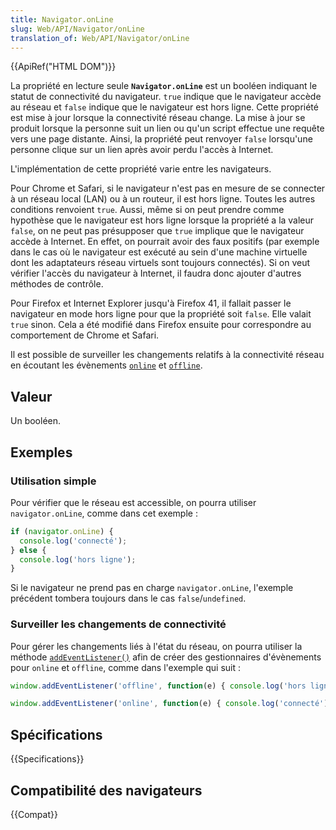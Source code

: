 ```yaml
---
title: Navigator.onLine
slug: Web/API/Navigator/onLine
translation_of: Web/API/Navigator/onLine
---
```


{{ApiRef("HTML DOM")}}

La propriété en lecture seule **`Navigator.onLine`** est un booléen indiquant le statut de connectivité du navigateur. `true` indique que le navigateur accède au réseau et `false` indique que le navigateur est hors ligne. Cette propriété est mise à jour lorsque la connectivité réseau change. La mise à jour se produit lorsque la personne suit un lien ou qu'un script effectue une requête vers une page distante. Ainsi, la propriété peut renvoyer `false` lorsqu'une personne clique sur un lien après avoir perdu l'accès à Internet.

L'implémentation de cette propriété varie entre les navigateurs.

Pour Chrome et Safari, si le navigateur n'est pas en mesure de se connecter à un réseau local (LAN) ou à un routeur, il est hors ligne. Toutes les autres conditions renvoient `true`. Aussi, même si on peut prendre comme hypothèse que le navigateur est hors ligne lorsque la propriété a la valeur `false`, on ne peut pas présupposer que `true` implique que le navigateur accède à Internet. En effet, on pourrait avoir des faux positifs (par exemple dans le cas où le navigateur est exécuté au sein d'une machine virtuelle dont les adaptateurs réseau virtuels sont toujours connectés). Si on veut vérifier l'accès du navigateur à Internet, il faudra donc ajouter d'autres méthodes de contrôle.

Pour Firefox et Internet Explorer jusqu'à Firefox 41, il fallait passer le navigateur en mode hors ligne pour que la propriété soit `false`. Elle valait `true` sinon. Cela a été modifié dans Firefox ensuite pour correspondre au comportement de Chrome et Safari.

Il est possible de surveiller les changements relatifs à la connectivité réseau en écoutant les évènements [`online`](/fr/docs/Web/API/Window/online_event) et [`offline`](/fr/docs/Web/API/Window/offline_event).

## Valeur

Un booléen.

## Exemples

### Utilisation simple

Pour vérifier que le réseau est accessible, on pourra utiliser `navigator.onLine`, comme dans cet exemple&nbsp;:

```js
if (navigator.onLine) {
  console.log('connecté');
} else {
  console.log('hors ligne');
}
```

Si le navigateur ne prend pas en charge `navigator.onLine`, l'exemple précédent tombera toujours dans le cas `false`/`undefined`.

### Surveiller les changements de connectivité

Pour gérer les changements liés à l'état du réseau, on pourra utiliser la méthode [`addEventListener()`](/fr/docs/Web/API/EventTarget/addEventListener) afin de créer des gestionnaires d'évènements pour `online` et `offline`, comme dans l'exemple qui suit&nbsp;:

```js
window.addEventListener('offline', function(e) { console.log('hors ligne'); });

window.addEventListener('online', function(e) { console.log('connecté'); });
```

## Spécifications

{{Specifications}}

## Compatibilité des navigateurs

{{Compat}}
